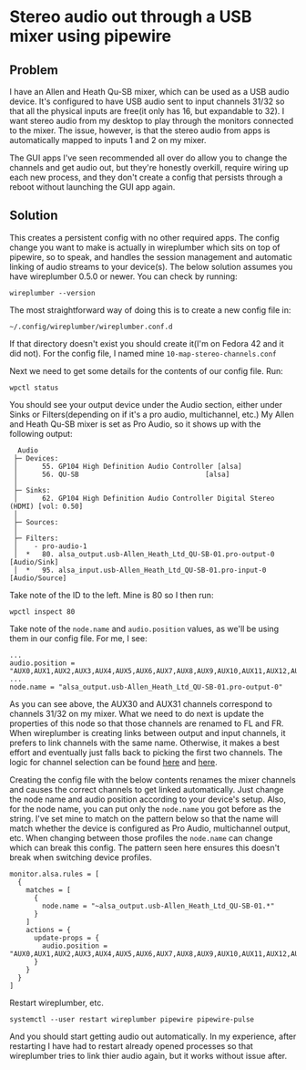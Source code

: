 # Stereo audio out through a USB mixer using pipewire

## Problem
I have an Allen and Heath Qu-SB mixer, which can be used as a USB audio device.  It's configured to have USB audio sent to input channels 31/32 so that all the physical inputs are free(it only has 16, but expandable to 32).  I want stereo audio from my desktop to play through the monitors connected to the mixer.
The issue, however, is that the stereo audio from apps is automatically mapped to inputs 1 and 2 on my mixer.

The GUI apps I've seen recommended all over do allow you to change the channels and get audio out, but they're honestly overkill, require wiring up each new process, and they don't create a config that persists through a reboot without launching the GUI app again.  

## Solution
This creates a persistent config with no other required apps.
The config change you want to make is actually in wireplumber which sits on top of pipewire, so to speak, and handles the session management and automatic linking of audio streams to your device(s).  The below solution assumes you have wireplumber 0.5.0 or newer.  You can check by running:

    wireplumber --version


The most straightforward way of doing this is to create a new config file in:
    
    ~/.config/wireplumber/wireplumber.conf.d

If that directory doesn't exist you should create it(I'm on Fedora 42 and it did not).  For the config file, I named mine `10-map-stereo-channels.conf`

Next we need to get some details for the contents of our config file. Run:

    wpctl status

You should see your output device under the Audio section, either under Sinks or Filters(depending on if it's a pro audio, multichannel, etc.)
My Allen and Heath Qu-SB mixer is set as Pro Audio, so it shows up with the following output:

```
  Audio
 ├─ Devices:
 │      55. GP104 High Definition Audio Controller [alsa]
 │      56. QU-SB                               [alsa]
 │  
 ├─ Sinks:
 │      62. GP104 High Definition Audio Controller Digital Stereo (HDMI) [vol: 0.50]
 │  
 ├─ Sources:
 │  
 ├─ Filters:
 │    - pro-audio-1                                                 
 │  *   80. alsa_output.usb-Allen_Heath_Ltd_QU-SB-01.pro-output-0        [Audio/Sink]
 │  *   95. alsa_input.usb-Allen_Heath_Ltd_QU-SB-01.pro-input-0          [Audio/Source]
```

Take note of the ID to the left.  Mine is 80 so I then run:

    wpctl inspect 80

Take note of the `node.name` and `audio.position` values, as we'll be using them in our config file.  For me, I see:

```
...
audio.position = "AUX0,AUX1,AUX2,AUX3,AUX4,AUX5,AUX6,AUX7,AUX8,AUX9,AUX10,AUX11,AUX12,AUX13,AUX14,AUX15,AUX16,AUX17,AUX18,AUX19,AUX20,AUX21,AUX22,AUX23,AUX24,AUX25,AUX26,AUX27,AUX28,AUX29,AUX30,AUX31"
...
node.name = "alsa_output.usb-Allen_Heath_Ltd_QU-SB-01.pro-output-0"
```

As you can see above, the AUX30 and AUX31 channels correspond to channels 31/32 on my mixer.  What we need to do next is update the properties of this node so that those channels are renamed to FL and FR.  When wireplumber is creating links between output and input channels, it prefers to link channels with the same name.  Otherwise, it makes a best effort and eventually just falls back to picking the first two channels.  The logic for channel selection can be found [here](https://github.com/PipeWire/wireplumber/blob/15f5f96693d6155750db3713d696eb41446fadbc/modules/module-si-standard-link.c#L333) and [here](
https://github.com/PipeWire/wireplumber/blob/15f5f96693d6155750db3713d696eb41446fadbc/modules/module-si-standard-link.c#L249).


Creating the config file with the below contents renames the mixer channels and causes the correct channels to get linked automatically.  Just change the node name and audio position according to your device's setup. Also, for the node name, you can put only the `node.name` you got before as the string.
I've set mine to match on the pattern below so that the name will match whether the device is configured as Pro Audio, multichannel output, etc.  When changing between those profiles the `node.name` can change which can break this config.  The pattern seen here ensures this doesn't break when switching device profiles.

```
monitor.alsa.rules = [
  {
    matches = [
      {
        node.name = "~alsa_output.usb-Allen_Heath_Ltd_QU-SB-01.*"
      }
    ]
    actions = {
      update-props = {
        audio.position = "AUX0,AUX1,AUX2,AUX3,AUX4,AUX5,AUX6,AUX7,AUX8,AUX9,AUX10,AUX11,AUX12,AUX13,AUX14,AUX15,AUX16,AUX17,AUX18,AUX19,AUX20,AUX21,AUX22,AUX23,AUX24,AUX25,AUX26,AUX27,AUX28,AUX29,FL,FR"
      }
    }
  }
]
```

Restart wireplumber, etc.

    systemctl --user restart wireplumber pipewire pipewire-pulse

And you should start getting audio out automatically.  In my experience, after restarting I have had to restart already opened processes so that wireplumber tries to link thier audio again, but it works without issue after.
